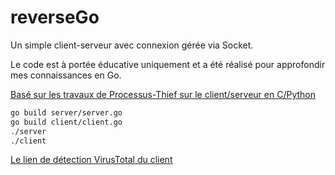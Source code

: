 # reverseGo

Un simple client-serveur avec connexion gérée via Socket.

Le code est à portée éducative uniquement et a été réalisé pour approfondir mes connaissances en Go.

[Basé sur les travaux de Processus-Thief sur le client/serveur en C/Python](https://github.com/Processus-Thief/ProcBinder)

```bash
go build server/server.go
go build client/client.go
./server
./client
```

[Le lien de détection VirusTotal du client](https://www.virustotal.com/gui/file/079891160330c114a8ede00712e2a0de7dd319a0f56dbc6e7d1f4c40c586432f/detection)
